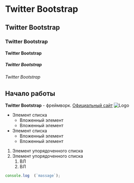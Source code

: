 # Twitter Bootstrap
## Twitter Bootstrap
### Twitter Bootstrap
#### Twitter Bootstrap
##### Twitter Bootstrap
###### Twitter Bootstrap

## Начало работы
**Twitter Bootstrap** - фреймворк. [Официальный сайт](https://getbootstrap.com)
![Logo](https://i.imgur.com/qhtywl2.png)

* Элемент списка
  * Вложенный элемент
  * Вложенный элемент
* Элемент списка
  * Вложенный элемент
  * Вложенный элемент
1. Элемент упорядоченного списка
1. Элемент упорядоченного списка
    1. ВЛ
    1. ВЛ 

```javascript
console.log  (`massage`);
```

